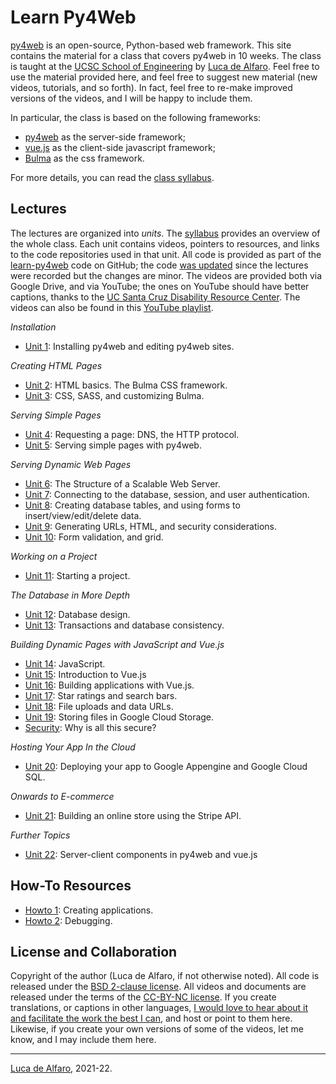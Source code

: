 # Learn Py4Web

[py4web](https://py4web.com) is an open-source, Python-based web framework.  This site contains the material for a class that covers py4web in 10 weeks.  The class is taught at the [UCSC School of Engineering](https://www.soe.ucsc.edu) by [Luca de Alfaro](https://luca.dealfaro.com).  Feel free to use the material provided here, and feel free to suggest new material (new videos, tutorials, and so forth).  In fact, feel free to re-make improved versions of the videos, and I will be happy to include them. 

In particular, the class is based on the following frameworks: 

* [py4web](https://py4web.com) as the server-side framework;
* [vue.js](https://vuejs.org/) as the client-side javascript framework;
* [Bulma](https://bulma.io/) as the css framework.

For more details, you can read the [class syllabus](syllabus.md).

## Lectures

The lectures are organized into _units_.  The [syllabus](syllabus.md) provides an overview of the whole class. 
Each unit contains videos, pointers to resources, and links to the code repositories used in that unit.  All code is provided as part of the [learn-py4web](https://github.com/learn-py4web) code on GitHub; the code [was updated](code_changes.md) since the lectures were recorded but the changes are minor. 
The videos are provided both via Google Drive, and via YouTube; the ones on YouTube should have better captions, thanks to the [UC Santa Cruz Disability Resource Center](https://drc.ucsc.edu/).  The videos can also be found in this [YouTube playlist](https://www.youtube.com/playlist?list=PLAVb3DQlAH4tIvdAsmese0_xRkvZYlox0).  


_Installation_
* [Unit 1](unit1.md): Installing py4web and editing py4web sites.

_Creating HTML Pages_
* [Unit 2](unit2.md): HTML basics.  The Bulma CSS framework. 
* [Unit 3](unit3.md): CSS, SASS, and customizing Bulma. 

_Serving Simple Pages_
* [Unit 4](unit4.md): Requesting a page: DNS, the HTTP protocol. 
* [Unit 5](unit5.md): Serving simple pages with py4web.

_Serving Dynamic Web Pages_
* [Unit 6](unit6.md): The Structure of a Scalable Web Server.
* [Unit 7](unit7.md): Connecting to the database, session, and user authentication.
* [Unit 8](unit8.md): Creating database tables, and using forms to insert/view/edit/delete data.
* [Unit 9](unit9.md): Generating URLs, HTML, and security considerations.
* [Unit 10](unit10.md): Form validation, and grid.

_Working on a Project_

* [Unit 11](unit11.md): Starting a project.

_The Database in More Depth_

* [Unit 12](unit12.md): Database design.
* [Unit 13](unit13.md): Transactions and database consistency.

_Building Dynamic Pages with JavaScript and Vue.js_ 

* [Unit 14](unit14.md): JavaScript.
* [Unit 15](unit15.md): Introduction to Vue.js
* [Unit 16](unit16.md): Building applications with Vue.js. 
* [Unit 17](unit17.md): Star ratings and search bars.
* [Unit 18](unit18.md): File uploads and data URLs.
* [Unit 19](unit19.md): Storing files in Google Cloud Storage.
* [Security](security.md): Why is all this secure?

_Hosting Your App In the Cloud_

* [Unit 20](unit20.md): Deploying your app to Google Appengine and Google Cloud SQL.

_Onwards to E-commerce_

* [Unit 21](unit21.md): Building an online store using the Stripe API.

_Further Topics_

* [Unit 22](unit22.md): Server-client components in py4web and vue.js

## How-To Resources

* [Howto 1](howto1.md): Creating applications.
* [Howto 2](howto2.md): Debugging.

## License and Collaboration

Copyright of the author (Luca de Alfaro, if not otherwise noted).
All code is released under the [BSD 2-clause license](https://en.wikipedia.org/wiki/BSD_licenses#2-clause_license_(%22Simplified_BSD_License%22_or_%22FreeBSD_License%22)). 
All videos and documents are released under the terms of the [CC-BY-NC license](https://creativecommons.org/licenses/by-nc/2.0/).  If you create translations, or captions in other languages, [I would love to hear about it and facilitate the work the best I can](dealfaro@alumni.stanford.edu), and host or point to them here.
Likewise, if you create your own versions of some of the videos, let me know, and I may include them here. 

---

[Luca de Alfaro](https://luca.dealfaro.com), 2021-22.
